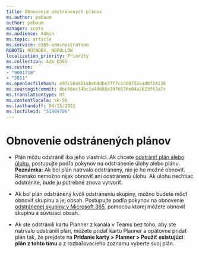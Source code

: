 ```yaml
---
title: Obnovenie odstránených plánov
ms.author: pebaum
author: pebaum
manager: scotv
ms.audience: Admin
ms.topic: article
ms.service: o365-administration
ROBOTS: NOINDEX, NOFOLLOW
localization_priority: Priority
ms.collection: Adm_O365
ms.custom:
- "9001718"
- "3811"
ms.openlocfilehash: e97c564d01abeb4dbe7ff7c1d88752ead8f24128
ms.sourcegitcommit: 8bc60ec34bc1e40685e3976576e04a2623f63a7c
ms.translationtype: HT
ms.contentlocale: sk-SK
ms.lasthandoff: 04/15/2021
ms.locfileid: "51809706"
---
```

# <a name="recover-deleted-plans"></a>Obnovenie odstránených plánov

- Plán môžu odstrániť iba jeho vlastníci. Ak chcete [odstrániť plán alebo úlohu](https://support.microsoft.com/office/39e10e78-13f0-446d-94cd-9e562648497a.), postupujte podľa pokynov na odstránenie úlohy alebo plánu.  **Poznámka**: Ak bol plán natrvalo odstránený, nie je ho možné obnoviť. Rovnako nemožno nijak obnoviť ani odstránenú úlohu. Ak úlohu nechtiac odstránite, bude ju potrebné znova vytvoriť.

- Ak bol plán odstránený kvôli odstráneniu skupiny, možno budete môcť obnoviť skupinu a jej obsah. Postupujte podľa pokynov na obnovenie [odstránenej skupiny v Microsoft 365](https://docs.microsoft.com/microsoft-365/admin/create-groups/restore-deleted-group?view=o365-worldwide), pomocou ktorej môžete obnoviť skupinu a súvisiaci obsah.

- Ak ste odstránili kartu Planner z kanála v Teams bez toho, aby ste natrvalo odstránili plán, môžete pridať kartu Planner a opätovne pridať plán tak, že prejdete na **Pridanie karty > Planner > Použiť existujúci plán z tohto tímu** a z rozbaľovacieho zoznamu vyberte svoj plán.
